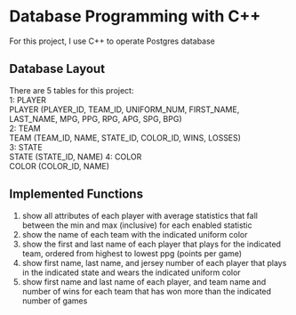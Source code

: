 # Database Programming with C++
For this project, I use C++ to operate Postgres database <br>

## Database Layout
There are 5 tables for this project: <br>
1: PLAYER <br>
PLAYER (PLAYER_ID, TEAM_ID, UNIFORM_NUM, FIRST_NAME, LAST_NAME, MPG, PPG, RPG, APG, SPG, BPG) <br>
2: TEAM <br>
TEAM (TEAM_ID, NAME, STATE_ID, COLOR_ID, WINS, LOSSES) <br>
3: STATE <br>
STATE (STATE_ID, NAME)
4: COLOR <br>
COLOR (COLOR_ID, NAME)

## Implemented Functions
1) show all attributes of each player with average statistics that fall between the min and max (inclusive) for each enabled statistic <br>
2) show the name of each team with the indicated uniform color <br>
3) show the first and last name of each player that plays for the indicated team, ordered from highest to lowest ppg (points per game) <br>
4) show first name, last name, and jersey number of each player that plays in the indicated state and wears the indicated uniform color <br>
5) show first name and last name of each player, and team name and number of wins for each team that has won more than the indicated number of games <br>
